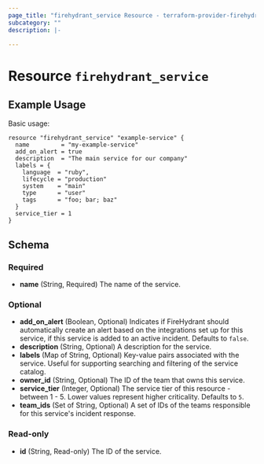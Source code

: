 ```yaml
---
page_title: "firehydrant_service Resource - terraform-provider-firehydrant"
subcategory: ""
description: |-

---
```


# Resource `firehydrant_service`

## Example Usage

Basic usage:

```hcl
resource "firehydrant_service" "example-service" {
  name         = "my-example-service"
  add_on_alert = true
  description  = "The main service for our company"
  labels = {
    language  = "ruby",
    lifecycle = "production"
    system    = "main"
    type      = "user"
    tags      = "foo; bar; baz"
  }
  service_tier = 1
}
```

## Schema

### Required

- **name** (String, Required) The name of the service.

### Optional

- **add_on_alert** (Boolean, Optional) Indicates if FireHydrant should automatically create 
   an alert based on the integrations set up for this service, if this service is added to an 
   active incident. Defaults to `false`.
- **description** (String, Optional) A description for the service.
- **labels** (Map of String, Optional) Key-value pairs associated with the service. Useful for 
   supporting searching and filtering of the service catalog.
- **owner_id** (String, Optional) The ID of the team that owns this service.
- **service_tier** (Integer, Optional) The service tier of this resource - between 1 - 5. 
   Lower values represent higher criticality. Defaults to `5`.
- **team_ids** (Set of String, Optional) A set of IDs of the teams responsible for this service's incident response.

### Read-only

- **id** (String, Read-only) The ID of the service.
